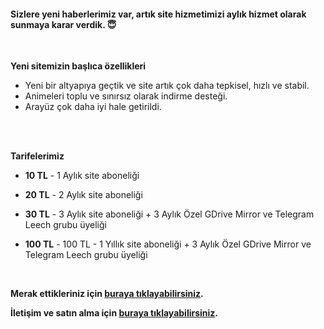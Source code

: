 #### Sizlere yeni haberlerimiz var, artık site hizmetimizi aylık hizmet olarak sunmaya karar verdik. 😇
<br />

**Yeni sitemizin başlıca özellikleri**

 - Yeni bir altyapıya geçtik ve site artık çok daha tepkisel, hızlı ve
   stabil.
 - Animeleri toplu ve sınırsız olarak indirme desteği.
 - Arayüz çok daha iyi hale getirildi.
<br />
<br />

**Tarifelerimiz**

- **10 TL** - 1 Aylık site aboneliği
 - **20 TL** - 2 Aylık site aboneliği
 - **30 TL** - 3 Aylık site aboneliği + 3 Aylık Özel GDrive Mirror ve Telegram Leech grubu üyeliği

 - **100 TL** - 100 TL - 1 Yıllık site aboneliği + 3 Aylık Özel GDrive Mirror ve Telegram Leech grubu üyeliği

<br />

**Merak ettikleriniz için [buraya tıklayabilirsiniz](https://t.me/animearsivduyuru/5).**

**İletişim ve satın alma için [buraya tıklayabilirsiniz](https://t.me/kanekabkz).**
